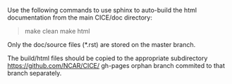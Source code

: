 
Use the following commands to use sphinx to auto-build the html documentation from the main
CICE/doc directory:

>make clean
>make html

Only the doc/source files (*.rst) are stored on the master
branch.

The build/html files should be copied to the appropriate subdirectory
https://github.com/NCAR/CICE/ gh-pages orphan branch
commited to that branch separately.

